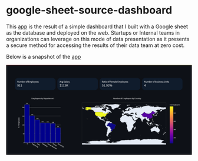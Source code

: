 # google-sheet-source-dashboard

This [app](https://bwhiz-google-sheet-source-dashboard-main-j6nj2o.streamlit.app/) is the result of a simple dashboard that I built with a Google sheet as the database and deployed on the web. 
Startups or Internal teams in organizations can leverage on this mode of data presentation as it presents a secure method for accessing the results of their data team at zero cost.

Below is a snapshot of the [app](https://bwhiz-google-sheet-source-dashboard-main-j6nj2o.streamlit.app/) 

![alt-text](https://github.com/Bwhiz/google-sheet-source-dashboard/blob/main/google-db-sc.png)
